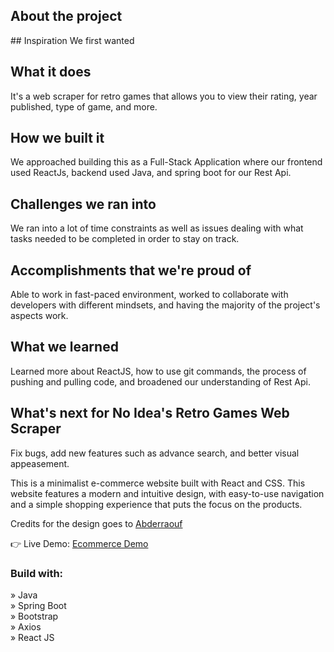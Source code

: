 

<h2>About the project</h2>

<p>
## Inspiration
We first wanted 

## What it does
It's a web scraper for retro games that allows you to view their rating, year published, type of game, and more.

## How we built it
We approached building this as a Full-Stack Application where our frontend used ReactJs, backend used Java, and spring boot for our Rest Api.

## Challenges we ran into
We ran into a lot of time constraints as well as issues dealing with what tasks needed to be completed in order to stay on track. 

## Accomplishments that we're proud of
Able to work in fast-paced environment, worked to collaborate with developers with different mindsets, and having the majority of the project's aspects work.

## What we learned
Learned more about ReactJS, how to use git commands, the process of pushing and pulling code, and broadened our understanding of Rest Api. 

## What's next for No Idea's Retro Games Web Scraper 
Fix bugs, add new features such as advance search, and better visual appeasement. 

</p>

<p>This is a minimalist e-commerce website built with React and CSS. This
website features a modern and intuitive design, with easy-to-use navigation and a
simple shopping experience that puts the focus on the products.</p>

<p>Credits for the design goes to <a href='https://github.com/Abderraouf-Rahmani'>Abderraouf</a></p>

👉 Live Demo: <a href='https://minimalist-e-commerce.vercel.app/'>Ecommerce Demo</a>

<h3>Build with:</h3>

» Java <br>
» Spring Boot <br>
» Bootstrap <br>
» Axios <br>
» React JS

